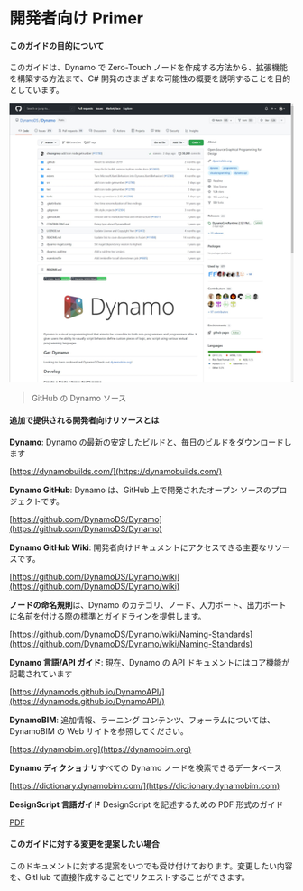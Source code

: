 # 開発者向け Primer 

#### このガイドの目的について <a href="#what-is-the-purpose-of-this-guide" id="what-is-the-purpose-of-this-guide"></a>

このガイドは、Dynamo で Zero-Touch ノードを作成する方法から、拡張機能を構築する方法まで、C# 開発のさまざまな可能性の概要を説明することを目的としています。

![GitHub の Dynamo ソース](images/dynamogithub.jpg)
> GitHub の Dynamo ソース

#### 追加で提供される開発者向けリソースとは <a href="#what-additional-online-resources-do-we-provide" id="what-additional-online-resources-do-we-provide"></a>

**Dynamo**: Dynamo の最新の安定したビルドと、毎日のビルドをダウンロードします

[https://dynamobuilds.com/](https://dynamobuilds.com/)

**Dynamo GitHub**: Dynamo は、GitHub 上で開発されたオープン ソースのプロジェクトです。

[https://github.com/DynamoDS/Dynamo](https://github.com/DynamoDS/Dynamo)

**Dynamo GitHub Wiki**: 開発者向けドキュメントにアクセスできる主要なリソースです。

[https://github.com/DynamoDS/Dynamo/wiki](https://github.com/DynamoDS/Dynamo/wiki)

**ノードの命名規則**は、Dynamo のカテゴリ、ノード、入力ポート、出力ポートに名前を付ける際の標準とガイドラインを提供します。

[https://github.com/DynamoDS/Dynamo/wiki/Naming-Standards](https://github.com/DynamoDS/Dynamo/wiki/Naming-Standards)

**Dynamo 言語/API ガイド**: 現在、Dynamo の API ドキュメントにはコア機能が記載されています

[https://dynamods.github.io/DynamoAPI/](https://dynamods.github.io/DynamoAPI/)

**DynamoBIM**: 追加情報、ラーニング コンテンツ、フォーラムについては、DynamoBIM の Web サイトを参照してください。

[https://dynamobim.org](https://dynamobim.org)

**Dynamo ディクショナリ**すべての Dynamo ノードを検索できるデータベース

[https://dictionary.dynamobim.com/](https://dictionary.dynamobim.com)

**DesignScript 言語ガイド** DesignScript を記述するための PDF 形式のガイド

[PDF](https://dynamobim.org/wp-content/uploads/forum-assets/colin-mccroneautodesk-com/07/10/Dynamo\_language\_guide\_version\_1.pdf)

#### このガイドに対する変更を提案したい場合<a href="#how-can-i-suggest-changes-to-this-guide" id="how-can-i-suggest-changes-to-this-guide"></a>

このドキュメントに対する提案をいつでも受け付けております。変更したい内容を、GitHub で直接作成することでリクエストすることができます。
